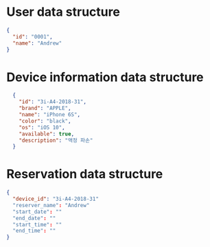 # User data structure
```json
{
  "id": "0001",
  "name": "Andrew"
}
```

# Device information data structure
```json
  {
    "id": "3i-A4-2018-31",
    "brand": "APPLE",
    "name": "iPhone 6S",
    "color": "black",
    "os": "iOS 10",
    "available": true,
    "description": "액정 파손"
  }
```

# Reservation data structure
```json
{
  "device_id": "3i-A4-2018-31"
  "reserver_name": "Andrew"
  "start_date": ""
  "end_date": ""
  "start_time": ""
  "end_time": ""
}
```
